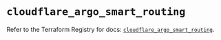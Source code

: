 # `cloudflare_argo_smart_routing`

Refer to the Terraform Registry for docs: [`cloudflare_argo_smart_routing`](https://registry.terraform.io/providers/cloudflare/cloudflare/5.3.0/docs/resources/argo_smart_routing).
